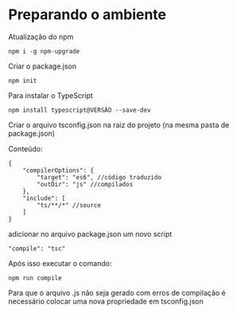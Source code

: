 
# Preparando o ambiente

Atualização do npm
```
npm i -g npm-upgrade
```


Criar o package.json
```
npm init
```

Para instalar o TypeScript 
```
npm install typescript@VERSÃO --save-dev
```

Criar o arquivo tsconfig.json na raiz do projeto (na mesma pasta de package.json)

Conteúdo:
```
{
    "compilerOptions": {
        "target": "es6", //código traduzido
        "outDir": "js" //compilados
    },
    "include": [
        "ts/**/*" //source
    ]
}
```

adicionar no arquivo package.json um novo script

```
"compile": "tsc"
```


Após isso executar o comando:
```
npm run compile
```

Para que o arquivo .js não seja gerado com erros de compilação é necessário colocar uma nova propriedade em tsconfig.json

